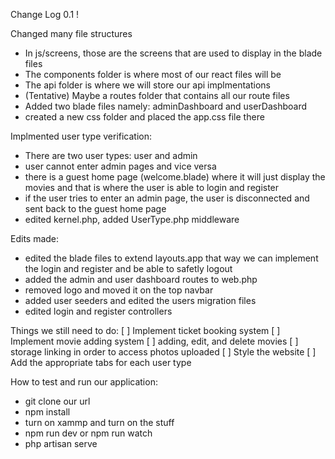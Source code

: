 Change Log 0.1 !

Changed many file structures
- In js/screens, those are the screens that are used to display in the blade files
- The components folder is where most of our react files will be
- The api folder is where we will store our api implmentations
- (Tentative) Maybe a routes folder that contains all our route files
- Added two blade files namely: adminDashboard and userDashboard
- created a new css folder and placed the app.css file there

Implmented user type verification:
- There are two user types: user and admin
- user cannot enter admin pages and vice versa
- there is a guest home page (welcome.blade) where it will just display the movies and that is where the user is able to login and register
- if the user tries to enter an admin page, the user is disconnected and sent back to the guest home page
- edited kernel.php, added UserType.php middleware 
    
Edits made:
- edited the blade files to extend layouts.app that way we can implement the login and register and be able to safetly logout
- added the admin and user dashboard routes to web.php
- removed logo and moved it on the top navbar
- added user seeders and edited the users migration files 
- edited login and register controllers

Things we still need to do:
[ ] Implement ticket booking system
[ ] Implement movie adding system
    [ ] adding, edit, and delete movies
[ ] storage linking in order to access photos uploaded
[ ] Style the website
[ ] Add the appropriate tabs for each user type

How to test and run our application:
- git clone our url
- npm install
- turn on xammp and turn on the stuff
- npm run dev or npm run watch
- php artisan serve
    

    
